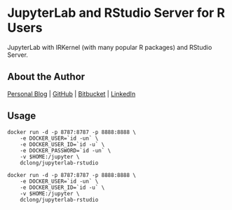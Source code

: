 # JupyterLab and RStudio Server for R Users

JupyterLab with IRKernel (with many popular R packages) and RStudio Server.

## About the Author

[Personal Blog](http://www.legendu.net)   |   [GitHub](https://github.com/dclong)   |   [Bitbucket](https://bitbucket.org/dclong/)   |   [LinkedIn]()

## Usage 

```
docker run -d -p 8787:8787 -p 8888:8888 \
    -e DOCKER_USER=`id -un` \
    -e DOCKER_USER_ID=`id -u` \
    -e DOCKER_PASSWORD=`id -un` \
    -v $HOME:/jupyter \
    dclong/jupyterlab-rstudio
```

```
docker run -d -p 8787:8787 -p 8888:8888 \
    -e DOCKER_USER=`id -un` \
    -e DOCKER_USER_ID=`id -u` \
    -v $HOME:/jupyter \
    dclong/jupyterlab-rstudio
```
